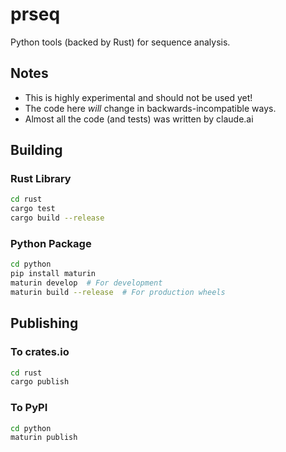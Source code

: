 # prseq

Python tools (backed by Rust) for sequence analysis.

## Notes

* This is highly experimental and should not be used yet!
* The code here *will* change in backwards-incompatible ways.
* Almost all the code (and tests) was written by claude.ai

## Building

### Rust Library
```bash
cd rust
cargo test
cargo build --release
```

### Python Package
```bash
cd python
pip install maturin
maturin develop  # For development
maturin build --release  # For production wheels
```

## Publishing

### To crates.io
```bash
cd rust
cargo publish
```

### To PyPI
```bash
cd python
maturin publish
```
